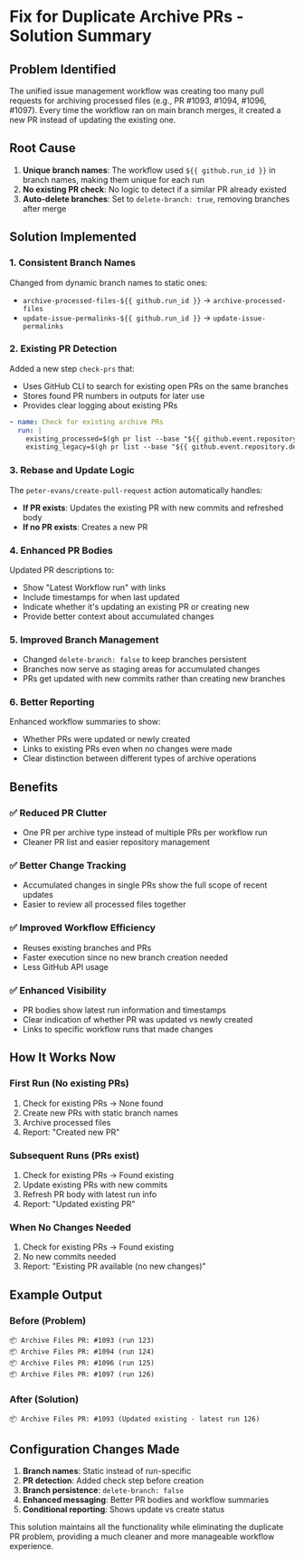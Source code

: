 # Fix for Duplicate Archive PRs - Solution Summary

## Problem Identified

The unified issue management workflow was creating too many pull requests for archiving processed files (e.g., PR #1093, #1094, #1096, #1097). Every time the workflow ran on main branch merges, it created a new PR instead of updating the existing one.

## Root Cause

1. **Unique branch names**: The workflow used `${{ github.run_id }}` in branch names, making them unique for each run
2. **No existing PR check**: No logic to detect if a similar PR already existed
3. **Auto-delete branches**: Set to `delete-branch: true`, removing branches after merge

## Solution Implemented

### 1. **Consistent Branch Names**

Changed from dynamic branch names to static ones:

- `archive-processed-files-${{ github.run_id }}` → `archive-processed-files`
- `update-issue-permalinks-${{ github.run_id }}` → `update-issue-permalinks`

### 2. **Existing PR Detection**

Added a new step `check-prs` that:

- Uses GitHub CLI to search for existing open PRs on the same branches
- Stores found PR numbers in outputs for later use
- Provides clear logging about existing PRs

```yaml
- name: Check for existing archive PRs
  run: |
    existing_processed=$(gh pr list --base "${{ github.event.repository.default_branch }}" --head "archive-processed-files" --state open --json number,headRefName --jq '.[0].number // empty')
    existing_legacy=$(gh pr list --base "${{ github.event.repository.default_branch }}" --head "update-issue-permalinks" --state open --json number,headRefName --jq '.[0].number // empty')
```

### 3. **Rebase and Update Logic**

The `peter-evans/create-pull-request` action automatically handles:

- **If PR exists**: Updates the existing PR with new commits and refreshed body
- **If no PR exists**: Creates a new PR

### 4. **Enhanced PR Bodies**

Updated PR descriptions to:

- Show "Latest Workflow run" with links
- Include timestamps for when last updated
- Indicate whether it's updating an existing PR or creating new
- Provide better context about accumulated changes

### 5. **Improved Branch Management**

- Changed `delete-branch: false` to keep branches persistent
- Branches now serve as staging areas for accumulated changes
- PRs get updated with new commits rather than creating new branches

### 6. **Better Reporting**

Enhanced workflow summaries to show:

- Whether PRs were updated or newly created
- Links to existing PRs even when no changes were made
- Clear distinction between different types of archive operations

## Benefits

### ✅ **Reduced PR Clutter**

- One PR per archive type instead of multiple PRs per workflow run
- Cleaner PR list and easier repository management

### ✅ **Better Change Tracking**

- Accumulated changes in single PRs show the full scope of recent updates
- Easier to review all processed files together

### ✅ **Improved Workflow Efficiency**

- Reuses existing branches and PRs
- Faster execution since no new branch creation needed
- Less GitHub API usage

### ✅ **Enhanced Visibility**

- PR bodies show latest run information and timestamps
- Clear indication of whether PR was updated vs newly created
- Links to specific workflow runs that made changes

## How It Works Now

### First Run (No existing PRs)

1. Check for existing PRs → None found
2. Create new PRs with static branch names
3. Archive processed files
4. Report: "Created new PR"

### Subsequent Runs (PRs exist)

1. Check for existing PRs → Found existing
2. Update existing PRs with new commits
3. Refresh PR body with latest run info
4. Report: "Updated existing PR"

### When No Changes Needed

1. Check for existing PRs → Found existing
2. No new commits needed
3. Report: "Existing PR available (no new changes)"

## Example Output

### Before (Problem)

```
📦 Archive Files PR: #1093 (run 123)
📦 Archive Files PR: #1094 (run 124)
📦 Archive Files PR: #1096 (run 125)
📦 Archive Files PR: #1097 (run 126)
```

### After (Solution)

```
📦 Archive Files PR: #1093 (Updated existing - latest run 126)
```

## Configuration Changes Made

1. **Branch names**: Static instead of run-specific
2. **PR detection**: Added check step before creation
3. **Branch persistence**: `delete-branch: false`
4. **Enhanced messaging**: Better PR bodies and workflow summaries
5. **Conditional reporting**: Shows update vs create status

This solution maintains all the functionality while eliminating the duplicate PR problem, providing a much cleaner and more manageable workflow experience.
